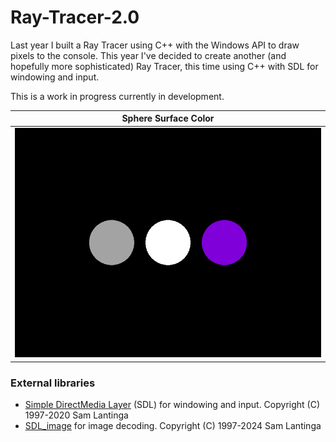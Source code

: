 # Ray-Tracer-2.0

Last year I built a Ray Tracer using C++ with the Windows API to draw pixels to the console. This year I've decided to create another (and hopefully more sophisticated) Ray Tracer, this time using C++ with SDL for windowing and input. 

This is a work in progress currently in development.

|Sphere Surface Color|
|--------------------|
|<img src="screenshots/surface_color.png">|

### External libraries
<ul>
<li>
<a href="">Simple DirectMedia Layer</a> (SDL) for windowing and input. Copyright (C) 1997-2020 Sam Lantinga <slouken@libsdl.org>
</li>
<li>
<a href="https://github.com/libsdl-org/SDL_image">SDL_image</a> for image decoding. Copyright (C) 1997-2024 Sam Lantinga <slouken@libsdl.org>
</li> 
</u
